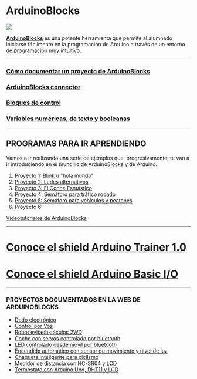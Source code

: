 # ArduinoBlocks

![](http://www.arduinoblocks.com/web/images/arduinoblockslogo.png)

[**ArduinoBlocks**](http://www.arduinoblocks.com) es una potente herramienta que permite al alumnado iniciarse fácilmente en la programación de Arduino a través de un entorno de programación muy intuitivo.

---

### [Cómo documentar un proyecto de ArduinoBlocks](http://www.arduinoblocks.com/blog/2017/09/27/documentacion-de-un-proyecto/)

### [ArduinoBlocks connector](http://www.arduinoblocks.com/blog/2017/02/14/arduinoblocks-connector/)


### [Bloques de control](http://www.arduinoblocks.com/blog/2017/05/29/bloques-de-control/)


### [Variables numéricas, de texto y booleanas](http://www.arduinoblocks.com/blog/2016/12/02/variables/)

***

## **PROGRAMAS PARA IR APRENDIENDO**

Vamos a ir realizando una serie de ejemplos que, progresivamente, te van a ir introduciendo en el mundillo de ArduinoBlocks y de Arduino.

1. [Proyecto 1: Blink u "hola mundo"](led_blink.md)
2. [Proyecto 2: Ledes alternativos](ledes_alternativos.md)
3. [Proyecto 3: El Coche Fantástico](kitt.md)
4. [Proyecto 4: Semáforo para tráfico rodado](semáforo_v.md)
5. [Proyecto 5: Semáforo para vehículos y peatones](semáforo_vp.md)
6. Proyecto 6:

[Videotutoriales de ArduinoBlocks](http://www.arduinoblocks.com/blog/2017/01/16/videotutoriales-de-arduinoblocks/)

---

# [Conoce el shield Arduino Trainer 1.0](Trainer10/readme.md)

# [Conoce el shield Arduino Basic I/O](BasicIO/readme.md)

---

### PROYECTOS DOCUMENTADOS EN LA WEB DE ARDUINOBLOCKS
- [Dado electrónico](http://www.arduinoblocks.com/blog/2017/12/01/dado-electronico/)
- [Control por Voz](http://www.arduinoblocks.com/blog/2017/11/01/control-por-voz/)
- [Robot evitaobstáculos 2WD](http://www.arduinoblocks.com/blog/2017/10/18/robot-evita-obstaculos-2wd/)
- [Coche con servos controlado por bluetooth](http://www.arduinoblocks.com/blog/2017/07/10/coche-con-servos-controlado-por-bluetooth/)
- [LED controlado desde móvil por bluetooth](http://www.arduinoblocks.com/blog/2017/05/17/led-controlado-desde-movil-por-bluetooth-arduinoblocks-appinventor/)
- [Encendido automático con sensor de movimiento y nivel de luz](http://www.arduinoblocks.com/blog/2017/04/03/encendido-automatico-con-sensor-de-movimiento-y-nivel-de-luz/)
- [Chaqueta inteligente para ciclismo](http://www.arduinoblocks.com/blog/2017/02/24/proyecto-chaqueta-inteligente-para-ciclismo/)
- [Medidor de distancia con HC-SR04 y LCD](http://www.arduinoblocks.com/blog/2017/01/29/medidor-de-distancia-con-hc-sr04-y-lcd/)
- [Termostato con Arduino Uno, DHT11 y LCD](http://www.arduinoblocks.com/blog/2016/12/13/termostato-con-arduino-uno-dht11-y-lcd/)
